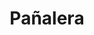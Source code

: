 ---
title: "Pañalera"
url: /ciudad-autonoma-de-buenos-aires/panalera-avenida-diaz-velez/
shop: Babysachen
---